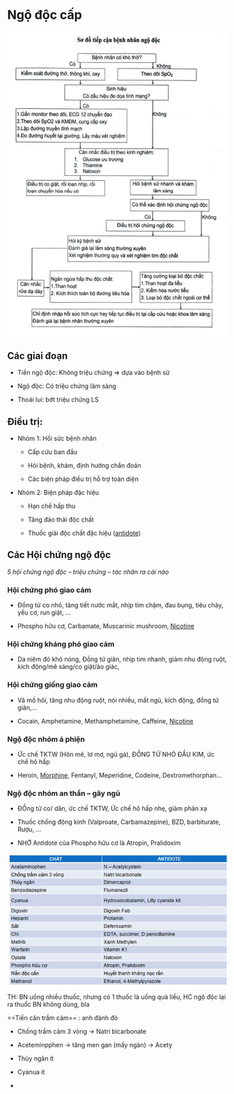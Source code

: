 # Ngộ độc cấp
  

  
![NGỘ ĐỘC CẤP-20240607103615334.webp](../../../../200%20FILES/201%20Image/NG%E1%BB%98%20%C4%90%E1%BB%98C%20C%E1%BA%A4P-20240607103615334.webp)
  
## Các giai đoạn
  
- Tiền ngộ độc: Không triệu chứng => dựa vào bệnh sử
  
- Ngộ độc: Có triệu chứng lâm sàng
  
- Thoái lui: bớt triệu chứng LS
  
## Điều trị:
  
- Nhóm 1: Hồi sức bệnh nhân
  
	- Cấp cứu ban đầu
  
	- Hỏi bệnh, khám, định hướng chẩn đoán
  
	- Các biện pháp điều trị hỗ trợ toàn diện
  
- Nhóm 2: Biện pháp đặc hiệu
  
	- Hạn chế hấp thu
  
	- Tăng đào thải độc chất
  
	- Thuốc giải độc chất đặc hiệu ([antidote](../../../../100%20Reference%20notes/antidote.md))
  
## Các Hội chứng ngộ độc
  
*5 hội chứng ngộ độc – triệu chứng – tác nhân ra cái nào*
  
### Hội chứng phó giao cảm
  
- Đồng tử co nhỏ, tăng tiết nước mắt, nhịp tim chậm, đau bụng, tiêu chảy, yếu cơ, run giật, …
  
- Phospho hữu cơ, Carbamate, Muscarinic mushroom, [Nicotine](Ng%E1%BB%99%20%C4%91%E1%BB%99c%20Nicotine.md)
  
### Hội chứng kháng phó giao cảm
  
- Da niêm đỏ khô nóng, Đồng tử giãn, nhịp tim nhanh, giảm nhu động ruột, kích động/mê sảng/co giật/ảo giác,
  
### Hội chứng giống giao cảm
  
- Vã mồ hôi, tăng nhu động ruột, nói nhiều, mất ngủ, kích động, đồng tử giãn,…
  
- Cocain, Amphetamine, Methamphetamine, Caffeine, [Nicotine](Ng%E1%BB%99%20%C4%91%E1%BB%99c%20Nicotine.md)
  
### Ngộ độc nhóm á phiện
  
- Ức chế TKTW (Hôn mê, lơ mơ, ngủ gà), ĐỒNG TỬ NHỎ ĐẦU KIM, ức chế hô hấp
  
- Heroin, [Morphine](Ng%E1%BB%99%20%C4%91%E1%BB%99c%20Morphine.md), Fentanyl, Meperidine, Codeine, Dextromethorphan…
  
### Ngộ độc nhóm an thần – gây ngủ
  
- ĐỒng tử co/ dãn, ức chế TKTW, Ức chế hô hấp nhẹ, giảm phản xạ
  
- Thuốc chống động kinh (Valproate, Carbamazepine), BZD, barbiturate, Rượu, …
  

  

  
- NHỚ Antidote của Phospho hữu cơ là Atropin, Pralidoxim
  
![Antidote.jpeg](../../../200%20Files/image/image/Antidote.jpeg)
  

  

  

  
TH: BN uống nhiều thuốc, nhưng có 1 thuốc là uống quá liều, HC ngộ độc lại ra thuốc BN không dùng, bla
  
==Tiền căn trầm cảm== : anh đánh đỏ
  
- Chống trầm cảm 3 vòng -> Natri bicarbonate
  
- Aceteminpphen -> tăng men gan (mấy ngàn) -> Acety
  
- Thủy ngân ít
  
- Cyanua it
  
- 